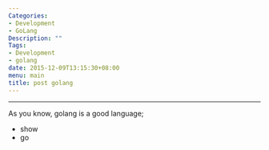 ```yaml
---
Categories:
- Development
- GoLang
Description: ""
Tags:
- Development
- golang
date: 2015-12-09T13:15:30+08:00
menu: main
title: post golang
---
```



***

As you know, golang is a good language;

* show 
* go

